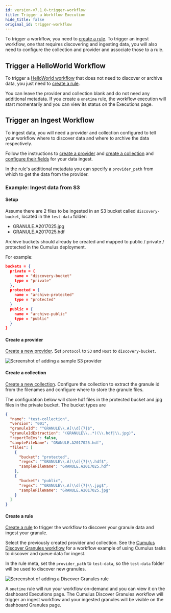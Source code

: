 ```yaml
---
id: version-v7.1.0-trigger-workflow
title: Trigger a Workflow Execution
hide_title: false
original_id: trigger-workflow
---
```


To trigger a workflow, you need to [create a rule](../configuration/data-management-types#create-a-rule). To trigger an ingest workflow, one that requires discovering and ingesting data, you will also need to configure the collection and provider and associate those to a rule.

## Trigger a HelloWorld Workflow

To trigger a [HelloWorld workflow](../data-cookbooks/hello-world) that does not need to discover or archive data, you just need to [create a rule](../configuration/data-management-types#create-a-rule).

You can leave the provider and collection blank and do not need any additional metadata. If you create a `onetime` rule, the workflow execution will start momentarily and you can view its status on the Executions page.

## Trigger an Ingest Workflow

To ingest data, you will need a provider and collection configured to tell your workflow where to discover data and where to archive the data respectively.

Follow the instructions to [create a provider](../configuration/data-management-types#create-a-provider) and [create a collection](../configuration/data-management-types#create-a-collection) and [configure their fields](../data-cookbooks/setup#working-with-data-cookbooks) for your data ingest.

In the rule's additional metadata you can specify a `provider_path` from which to get the data from the provider.

### Example: Ingest data from S3

#### Setup

Assume there are 2 files to be ingested in an S3 bucket called `discovery-bucket`, located in the `test-data` folder:

- GRANULE.A2017025.jpg
- GRANULE.A2017025.hdf

Archive buckets should already be created and mapped to public / private / protected in the Cumulus deployment.

For example:

```json
buckets = {
  private = {
    name = "discovery-bucket"
    type = "private"
  },
  protected = {
    name = "archive-protected"
    type = "protected"
  }
  public = {
    name = "archive-public"
    type = "public"
  }
}
```

#### Create a provider

[Create a new provider](../configuration/data-management-types#create-a-provider). Set `protocol` to `S3` and `Host` to `discovery-bucket`.

![Screenshot of adding a sample S3 provider](assets/cd_add_s3_provider_form.png)

#### Create a collection

[Create a new collection](../configuration/data-management-types#create-a-collection). Configure the collection to extract the granule id from the filenames and configure where to store the granule files.

The configuration below will store hdf files in the protected bucket and jpg files in the private bucket. The bucket types are

```json
{
  "name": "test-collection",
  "version": "001",
  "granuleId": "^GRANULE\\.A[\\d]{7}$",
  "granuleIdExtraction": "(GRANULE\\..*)(\\.hdf|\\.jpg)",
  "reportToEms": false,
  "sampleFileName": "GRANULE.A2017025.hdf",
  "files": [
    {
      "bucket": "protected",
      "regex": "^GRANULE\\.A[\\d]{7}\\.hdf$",
      "sampleFileName": "GRANULE.A2017025.hdf"
    },
    {
      "bucket": "public",
      "regex": "^GRANULE\\.A[\\d]{7}\\.jpg$",
      "sampleFileName": "GRANULE.A2017025.jpg"
    }
  ]
}
```

#### Create a rule

[Create a rule](../configuration/data-management-types#create-a-rule) to trigger the workflow to discover your granule data and ingest your granule.

Select the previously created provider and collection. See the [Cumulus Discover Granules workflow](https://github.com/nasa/cumulus/blob/master/example/cumulus-tf/discover_granules_workflow.tf) for a workflow example of using Cumulus tasks to discover and queue data for ingest.

In the rule meta, set the `provider_path` to `test-data`, so the `test-data` folder will be used to discover new granules.

![Screenshot of adding a Discover Granules rule](assets/cd_add_discover_rule_form.png)

A `onetime` rule will run your workflow on-demand and you can view it on the dashboard Executions page. The Cumulus Discover Granules workflow will trigger an ingest workflow and your ingested granules will be visible on the dashboard Granules page.
